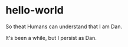 hello-world
===========

So theat Humans can understand that I am Dan.


It's been a while, but I persist as Dan.
